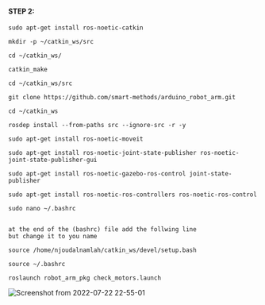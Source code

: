 #### STEP 2:
 
```
sudo apt-get install ros-noetic-catkin

mkdir -p ~/catkin_ws/src

cd ~/catkin_ws/

catkin_make

cd ~/catkin_ws/src
 
git clone https://github.com/smart-methods/arduino_robot_arm.git 
 
cd ~/catkin_ws
 
rosdep install --from-paths src --ignore-src -r -y
 
sudo apt-get install ros-noetic-moveit
 
sudo apt-get install ros-noetic-joint-state-publisher ros-noetic-joint-state-publisher-gui
 
sudo apt-get install ros-noetic-gazebo-ros-control joint-state-publisher
 
sudo apt-get install ros-noetic-ros-controllers ros-noetic-ros-control
 
sudo nano ~/.bashrc
 
 
at the end of the (bashrc) file add the follwing line 
but change it to you name
 
source /home/njoudalnamlah/catkin_ws/devel/setup.bash
 
source ~/.bashrc
 
roslaunch robot_arm_pkg check_motors.launch
``` 
![Screenshot from 2022-07-22 22-55-01](https://user-images.githubusercontent.com/107792107/180601184-8c0041f4-8429-4bcb-b2d9-204d2a73c091.png)

